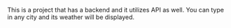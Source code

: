 This is a project that has a backend and it utilizes API as well. You can type in any city and its weather will be displayed.
